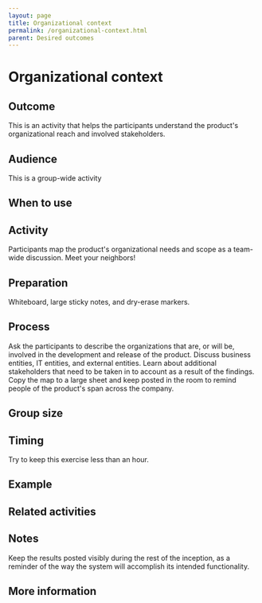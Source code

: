 ```yaml
---
layout: page
title: Organizational context
permalink: /organizational-context.html
parent: Desired outcomes
---
```


# Organizational context

## Outcome
This is an activity that helps the participants understand the product's organizational reach and involved stakeholders.

## Audience
This is a group-wide activity

## When to use

## Activity
Participants map the product's organizational needs and scope as a team-wide discussion. Meet your neighbors!

## Preparation
Whiteboard, large sticky notes, and dry-erase markers.

## Process
Ask the participants to describe the organizations that are, or will be, involved in the development and release of the product. Discuss business entities, IT entities, and external entities.
Learn about additional stakeholders that need to be taken in to account as a result of the findings.
Copy the map to a large sheet and keep posted in the room to remind people of the product's span across the company.

## Group size

## Timing

Try to keep this exercise less than an hour.

## Example

## Related activities

## Notes
Keep the results posted visibly during the rest of the inception, as a reminder of the way the system will accomplish its intended functionality.

## More information

